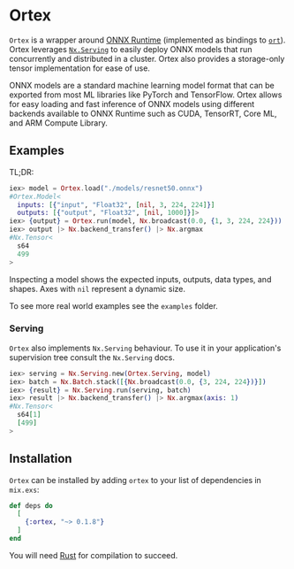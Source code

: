 # Ortex

`Ortex` is a wrapper around [ONNX Runtime](https://onnxruntime.ai/) (implemented as
bindings to [`ort`](https://github.com/pykeio/ort)). Ortex leverages
[`Nx.Serving`](https://hexdocs.pm/nx/Nx.Serving.html) to easily deploy ONNX models
that run concurrently and distributed in a cluster. Ortex also provides a storage-only
tensor implementation for ease of use.

ONNX models are a standard machine learning model format that can be exported from most ML
libraries like PyTorch and TensorFlow. Ortex allows for easy loading and fast inference of
ONNX models using different backends available to ONNX Runtime such as CUDA, TensorRT, Core
ML, and ARM Compute Library.

## Examples

TL;DR:

```elixir
iex> model = Ortex.load("./models/resnet50.onnx")
#Ortex.Model<
  inputs: [{"input", "Float32", [nil, 3, 224, 224]}]
  outputs: [{"output", "Float32", [nil, 1000]}]>
iex> {output} = Ortex.run(model, Nx.broadcast(0.0, {1, 3, 224, 224}))
iex> output |> Nx.backend_transfer() |> Nx.argmax
#Nx.Tensor<
  s64
  499
>
```

Inspecting a model shows the expected inputs, outputs, data types, and shapes. Axes with
`nil` represent a dynamic size.

To see more real world examples see the `examples` folder.

### Serving

`Ortex` also implements `Nx.Serving` behaviour. To use it in your application's
supervision tree consult the `Nx.Serving` docs.

```elixir
iex> serving = Nx.Serving.new(Ortex.Serving, model)
iex> batch = Nx.Batch.stack([{Nx.broadcast(0.0, {3, 224, 224})}])
iex> {result} = Nx.Serving.run(serving, batch)
iex> result |> Nx.backend_transfer() |> Nx.argmax(axis: 1)
#Nx.Tensor<
  s64[1]
  [499]
>
```

## Installation

`Ortex` can be installed by adding `ortex` to your list of dependencies in `mix.exs`:

```elixir
def deps do
  [
    {:ortex, "~> 0.1.8"}
  ]
end
```

You will need [Rust](https://www.rust-lang.org/tools/install) for compilation to succeed.
